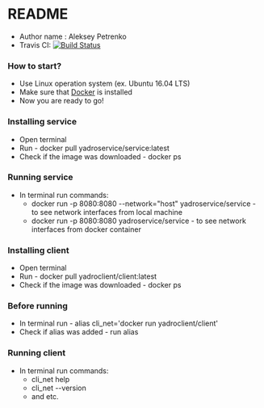 # README #
* Author name : Aleksey Petrenko
* Travis CI: [![Build Status](https://travis-ci.org/AlexTheLion34/YADRO.svg?branch=master)](https://travis-ci.org/AlexTheLion34/YADRO)
### How to start? ###
* Use Linux operation system (ex. Ubuntu 16.04 LTS)
* Make sure that [Docker](https://www.docker.com) is installed
* Now you are ready to go!
### Installing service ###
* Open terminal
* Run - docker pull yadroservice/service:latest
* Check if the image was downloaded - docker ps
### Running service ###
+ In terminal run commands:
    * docker run -p 8080:8080 --network="host" yadroservice/service - to see network interfaces from local machine
    * docker run -p 8080:8080 yadroservice/service - to see network interfaces from docker container
### Installing client ###
* Open terminal
* Run - docker pull yadroclient/client:latest
* Check if the image was downloaded - docker ps
### Before running ###
* In terminal run - alias cli_net='docker run yadroclient/client'
* Check if alias was added - run alias
### Running client ###
+ In terminal run commands:
    * cli_net help
    * cli_net --version
    * and etc.
